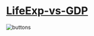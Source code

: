 # [LifeExp-vs-GDP](https://fion-p.github.io/Distributions/)

![buttons](http://www.giphy.com/gifs/JpvQjVTmuOdU6LGQ3d)
